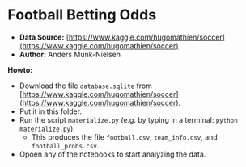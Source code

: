 # Football Betting Odds

* **Data Source:** [https://www.kaggle.com/hugomathien/soccer](https://www.kaggle.com/hugomathien/soccer)
* **Author:** Anders Munk-Nielsen

**Howto:** 
* Download the file `database.sqlite` from [https://www.kaggle.com/hugomathien/soccer](https://www.kaggle.com/hugomathien/soccer).
* Put it in this folder.
* Run the script `materialize.py` (e.g. by typing in a terminal: `python materialize.py`).
  * This produces the file `football.csv`, `team_info.csv`, and `football_probs.csv`.
* Opoen any of the notebooks to start analyzing the data.
